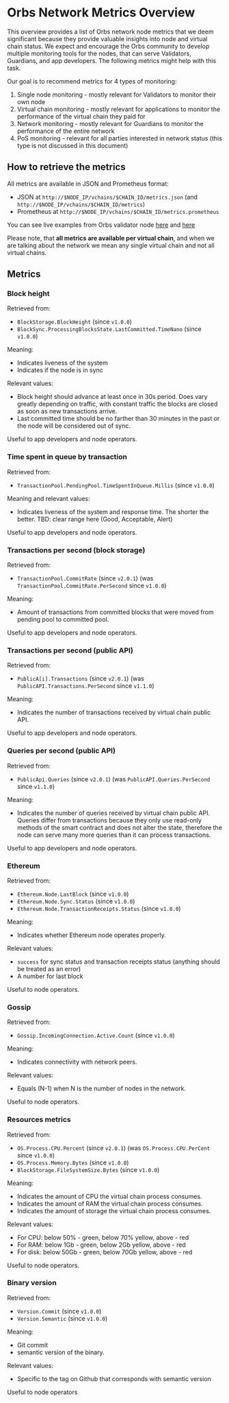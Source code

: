 # Orbs Network Metrics Overview

This overview provides a list of Orbs network node metrics that we deem significant because they provide valuable insights into node and virtual chain status.
We expect and encourage the Orbs community to develop multiple monitoring tools for the nodes, that can serve Validators, Guardians, and app developers. The following metrics might help with this task.

Our goal is to recommend metrics for 4 types of monitoring:
1. Single node monitoring - mostly relevant for Validators to monitor their own node
1. Virtual chain monitoring - mostly relevant for applications to monitor the performance of the virtual chain they paid for
1. Network monitoring - mostly relevant for Guardians to monitor the performance of the entire network
1. PoS monitoring - relevant for all parties interested in network status (this type is not discussed in this document)

## How to retrieve the metrics

All metrics are available in JSON and Prometheus format:
* JSON at `http://$NODE_IP/vchains/$CHAIN_ID/metrics.json` (and `http://$NODE_IP/vchains/$CHAIN_ID/metrics`)
* Prometheus at `http://$NODE_IP/vchains/$CHAIN_ID/metrics.prometheus`

You can see live examples from Orbs validator node [here](http://validator.orbs.com/vchains/1100000/metrics) and [here](http://validator.orbs.com/vchains/1100000/metrics.prometheus)

Please note, that **all metrics are available per virtual chain**, and when we are talking about the network we mean any single virtual chain and not all virtual chains.

## Metrics
### Block height
Retrieved from:
* `BlockStorage.BlockHeight` (since `v1.0.0`)
* `BlockSync.ProcessingBlocksState.LastCommitted.TimeNano` (since `v1.0.0`)

Meaning:
* Indicates liveness of the system
* Indicates if the node is in sync

Relevant values:
* Block height should advance at least once in 30s period. Does vary greatly depending on traffic, with constant traffic the blocks are closed as soon as new transactions arrive.
* Last committed time should be no farther than 30 minutes in the past or the node will be considered out of sync.

Useful to app developers and node operators.

### Time spent in queue by transaction
Retrieved from:
* `TransactionPool.PendingPool.TimeSpentInQueue.Millis` (since `v1.0.0`)

Meaning and relevant values:
* Indicates liveness of the system and response time. The shorter the better. TBD: clear range here (Good, Acceptable, Alert)

Useful to app developers and node operators.

### Transactions per second (block storage)
Retrieved from:
* `TransactionPool.CommitRate` (since `v2.0.1`) (was `TransactionPool.CommitRate.PerSecond` since `v1.0.0`)

Meaning:
* Amount of transactions from committed blocks that were moved from pending pool to committed pool.

Useful to app developers and node operators.

### Transactions per second (public API)
Retrieved from:
* `PublicA[i].Transactions` (since `v2.0.1`) (was `PublicAPI.Transactions.PerSecond` since `v1.1.0`)

Meaning:
* Indicates the number of transactions received by virtual chain public API.

Useful to app developers and node operators.

### Queries per second (public API)
Retrieved from:
* `PublicApi.Queries` (since `v2.0.1`) (was `PublicAPI.Queries.PerSecond` since `v1.1.0`)

Meaning:
* Indicates the number of queries received by virtual chain public API. Queries differ from transactions because they only use read-only methods of the smart contract and does not alter the state, therefore the node can serve many more queries than it can process transactions.

Useful to app developers and node operators.

### Ethereum
Retrieved from:
* `Ethereum.Node.LastBlock` (since `v1.0.0`)
* `Ethereum.Node.Sync.Status` (since `v1.0.0`)
* `Ethereum.Node.TransactionReceipts.Status` (since `v1.0.0`)

Meaning:
* Indicates whether Ethereum node operates properly.

Relevant values:
* `success` for sync status and transaction receipts status (anything should be treated as an error)
* A number for last block

Useful to node operators.

### Gossip
Retrieved from:
* `Gossip.IncomingConnection.Active.Count` (since `v1.0.0`)

Meaning:
* Indicates connectivity with network peers.

Relevant values:
* Equals (N-1) when N is the number of nodes in the network.

Useful to node operators.

### Resources metrics
Retrieved from:
* `OS.Process.CPU.Percent` (since `v2.0.1`) (was `OS.Process.CPU.PerCent` since `v1.0.0`)
* `OS.Process.Memory.Bytes` (since `v1.0.0`)
* `BlockStorage.FileSystemSize.Bytes` (since `v1.0.0`)

Meaning:
* Indicates the amount of CPU the virtual chain process consumes.
* Indicates the amount of RAM the virtual chain process consumes.
* Indicates the amount of storage  the virtual chain process consumes.

Relevant values:
* For CPU: below 50% - green, below 70% yellow, above - red
* For RAM: below 1Gb - green, below 2Gb yellow, above - red
* For disk: below 50Gb - green, below 70Gb yellow, above - red

Useful to node operators.

### Binary version
Retrieved from:
* `Version.Commit` (since `v1.0.0`)
* `Version.Semantic` (since `v1.0.0`)

Meaning:
* Git commit
* semantic version of the binary.

Relevant values:
* Specific to the tag on Github that corresponds with semantic version

Useful to node operators
